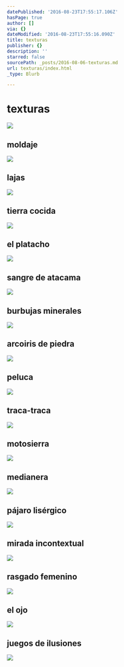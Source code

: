 ```yaml
---
datePublished: '2016-08-23T17:55:17.106Z'
hasPage: true
author: []
via: {}
dateModified: '2016-08-23T17:55:16.090Z'
title: texturas
publisher: {}
description: ''
starred: false
sourcePath: _posts/2016-08-06-texturas.md
url: texturas/index.html
_type: Blurb

---
```

# texturas
![](https://the-grid-user-content.s3-us-west-2.amazonaws.com/c6b58289-028a-46b7-8381-330f1b5c7196.jpg)

## moldaje
![](https://the-grid-user-content.s3-us-west-2.amazonaws.com/ce0d9608-d3b3-4aba-9249-53b3d3071cf0.jpg)

## lajas
![](https://the-grid-user-content.s3-us-west-2.amazonaws.com/c16a8f6a-a466-4a7d-a391-5bfb1275abea.jpg)

## tierra cocida
![](https://the-grid-user-content.s3-us-west-2.amazonaws.com/39602048-6ec7-4282-81b4-558303fae799.jpg)

## el platacho
![](https://the-grid-user-content.s3-us-west-2.amazonaws.com/8c35fd14-5326-477d-b1bb-50999ff38ea3.jpg)

## sangre de atacama
![](https://the-grid-user-content.s3-us-west-2.amazonaws.com/4d4f02b0-f2bc-468e-9de3-498ec0410488.jpg)

## burbujas minerales
![](https://the-grid-user-content.s3-us-west-2.amazonaws.com/f2f3b065-87d0-4d54-bca3-ed390c43c225.jpg)

## arcoiris de piedra
![](https://the-grid-user-content.s3-us-west-2.amazonaws.com/3d32c7df-8ebc-441f-9d01-53d4be22dcfb.jpg)

## peluca
![](https://the-grid-user-content.s3-us-west-2.amazonaws.com/97ed70c0-78f9-43d0-8684-bd21e5f954a4.jpg)

## traca-traca
![](https://the-grid-user-content.s3-us-west-2.amazonaws.com/29bb6e93-21b9-4167-9467-cc1cc2d63314.jpg)

## motosierra
![](https://the-grid-user-content.s3-us-west-2.amazonaws.com/cfad3259-f6be-429d-bbc3-1fb0549456b8.jpg)

## medianera
![](https://the-grid-user-content.s3-us-west-2.amazonaws.com/c54cda3c-06b3-451c-a7ad-fa99a47f4526.jpg)

## pájaro lisérgico
![](https://the-grid-user-content.s3-us-west-2.amazonaws.com/4cb226b0-f4b9-4f4f-a4f2-10ea67508375.jpg)

## mirada incontextual
![](https://the-grid-user-content.s3-us-west-2.amazonaws.com/24e50e50-1377-4222-a4be-03ba3c35dd71.jpg)

## rasgado femenino
![](https://the-grid-user-content.s3-us-west-2.amazonaws.com/023bd720-9005-4a54-ac95-46fc6b33c4fa.jpg)

## el ojo
![](https://the-grid-user-content.s3-us-west-2.amazonaws.com/0fa6b3de-b2a6-4e45-8734-6cfd9b00ac19.jpg)

## juegos de ilusiones
![](https://the-grid-user-content.s3-us-west-2.amazonaws.com/79f7873c-2efc-46cc-b7ad-cbbc6fc2b8c5.jpg)